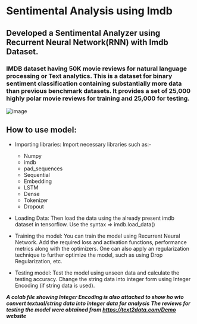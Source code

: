 # Sentimental Analysis using Imdb
## Developed a Sentimental Analyzer using Recurrent Neural Network(RNN) with Imdb Dataset. 
### IMDB dataset having 50K movie reviews for natural language processing or Text analytics. This is a dataset for binary sentiment classification containing substantially more data than previous benchmark datasets. It provides a set of 25,000 highly polar movie reviews for training and 25,000 for testing.

![image](https://github.com/twishackaul/Sentimental-Analysis_Imdb/assets/107127632/a5bd8e3d-390d-4537-915f-6d8f0ba26cb4)

## How to use model:

- Importing libraries: Import necessary libraries such as:-
  * Numpy
  * imdb
  * pad_sequences
  * Sequential
  * Embedding
  * LSTM
  * Dense
  * Tokenizer
  * Dropout

- Loading Data: Then load the data using the already present imdb dataset in tensorflow. Use the syntax => imdb.load_data()

- Training the model: You can train the model using Recurrent Neural Network. Add the required loss and activation functions, performance metrics along with the optimizers. One can also apply an regularization technique to further optimize the model, such as using Drop Regularization, etc.

- Testing model: Test the model using unseen data and calculate the testing accuracy. Change the string data into integer form using Integer Encoding (if string data is used).

***A colab file showing Integer Encoding is also attached to show ho wto convert textual/string data into integer data for analysis***
***The reviews for testing the model were obtained from https://text2data.com/Demo website***


